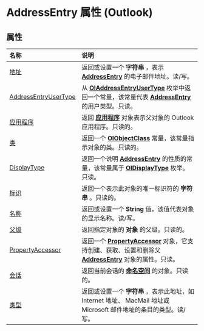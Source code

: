 
# AddressEntry 属性 (Outlook)

## 属性



|**名称**|**说明**|
|:-----|:-----|
|[地址](39241126-a652-47e0-17c9-4566efd7ca4f.md)|返回或设置一个 **字符串** ，表示 **[AddressEntry](d4a0a85e-8bab-bc56-57bc-d70c3c570c8e.md)** 的电子邮件地址。读/写。|
|[AddressEntryUserType](082ff106-c7c8-a505-fc82-170540d851fe.md)|从  **[OlAddressEntryUserType](9f128fe4-9981-e06a-d69c-ca7cf9107fe9.md)** 枚举中返回一个常量，该常量代表 **[AddressEntry](d4a0a85e-8bab-bc56-57bc-d70c3c570c8e.md)** 的用户类型。只读。|
|[应用程序](76593413-e1f0-0311-abe2-7efa7570edbb.md)|返回 **[应用程序](797003e7-ecd1-eccb-eaaf-32d6ddde8348.md)** 对象表示父对象的 Outlook 应用程序。只读的。|
|[类](59868f39-d557-aae2-49a9-0c6892122618.md)|返回一个 **[OlObjectClass](33d724b3-df3c-2a7f-a80f-93b66d96f588.md)** 常量，该常量指示对象的类。只读的。|
|[DisplayType](d61f5e35-d4d7-17c7-08e3-c0c1e3ce3f1f.md)|返回一个说明  **[AddressEntry](d4a0a85e-8bab-bc56-57bc-d70c3c570c8e.md)** 的性质的常量，该常量属于 **[OlDisplayType](356e5f75-8aa2-e28d-64ee-27b78348ba7a.md)** 枚举。只读。|
|[标识](06c806f1-5ca8-c46e-399d-c307e9428866.md)|返回一个表示此对象的唯一标识符的 **字符串** 。只读的。|
|[名称](30a754ab-6265-56e0-fbbf-55bec7fa1b11.md)|返回或设置一个 **String** 值，该值代表对象的显示名称。读/写。|
|[父级](191bc4b8-0e55-8676-569f-7fde61033298.md)|返回指定对象的 **对象** 的父级。只读的。|
|[PropertyAccessor](6fc091ac-ee82-a246-952c-6a7e75051e9a.md)|返回一个  **[PropertyAccessor](2fc91e13-703c-3ec9-9066-ffee7144306c.md)** 对象，它支持创建、获取、设置和删除父 **[AddressEntry](d4a0a85e-8bab-bc56-57bc-d70c3c570c8e.md)** 对象的属性。只读。|
|[会话](e2fdc0ed-a470-eca7-0709-ea7938df3516.md)|返回当前会话的 **[命名空间](f0dcaa19-07f5-5d42-a3bf-2e42b7885644.md)** 的对象。只读的。|
|[类型](23c9da02-e687-cc1a-b505-0644289362e9.md)|返回或设置一个 **字符串** ，表示此地址，如 Internet 地址、 MacMail 地址或 Microsoft 邮件地址的条目的类型。读/写。|

